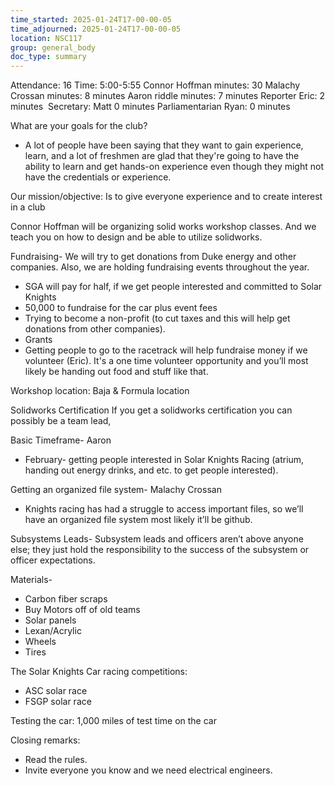 ```yaml
---
time_started: 2025-01-24T17-00-00-05
time_adjourned: 2025-01-24T17-00-00-05
location: NSC117
group: general_body
doc_type: summary
---
```

Attendance: 16
Time: 5:00-5:55
Connor Hoffman minutes: 30
Malachy Crossan minutes: 8 minutes
Aaron riddle minutes: 7 minutes
Reporter Eric: 2 minutes 
Secretary: Matt 0 minutes
Parliamentarian Ryan: 0 minutes

What are your goals for the club?
* A lot of people have been saying that they want to gain experience, learn, and a lot of freshmen are glad that they're going to have the ability to learn and get hands-on experience even though they might not have the credentials or experience.

Our mission/objective: Is to give everyone experience and to create interest in a club

Connor Hoffman will be organizing solid works workshop classes. And we teach you on how to design and be able to utilize solidworks.

Fundraising- We will try to get donations from Duke energy and other companies. Also, we are holding fundraising events throughout the year.

- SGA will pay for half, if we get people interested and committed to Solar Knights
- 50,000 to fundraise for the car plus event fees
- Trying to become a non-profit (to cut taxes and this will help get donations from other companies).
- Grants
- Getting people to go to the racetrack will help fundraise money if we volunteer (Eric). It's a one time volunteer opportunity and you’ll most likely be handing out food and stuff like that.

Workshop location: Baja & Formula location

Solidworks Certification
If you get a solidworks certification you can possibly be a team lead,

Basic Timeframe- Aaron
* February- getting people interested in Solar Knights Racing (atrium, handing out energy drinks, and etc. to get people interested).

Getting an organized file system- Malachy Crossan
* Knights racing has had a struggle to access important files, so we’ll have an organized file system most likely it’ll be github.

Subsystems Leads-
Subsystem leads and officers aren’t above anyone else; they just hold the responsibility to the success of the subsystem or officer expectations.

Materials-
* Carbon fiber scraps
* Buy Motors off of old teams
* Solar panels
* Lexan/Acrylic
* Wheels
* Tires

The Solar Knights Car racing competitions:
* ASC solar race
* FSGP solar race

Testing the car:
1,000 miles of test time on the car

Closing remarks:
* Read the rules.
* Invite everyone you know and we need electrical engineers.